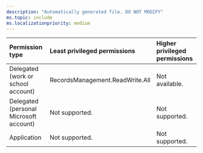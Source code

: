 ```yaml
---
description: "Automatically generated file. DO NOT MODIFY"
ms.topic: include
ms.localizationpriority: medium
---
```


|Permission type|Least privileged permissions|Higher privileged permissions|
|:---|:---|:---|
|Delegated (work or school account)|RecordsManagement.ReadWrite.All|Not available.|
|Delegated (personal Microsoft account)|Not supported.|Not supported.|
|Application|Not supported.|Not supported.|

